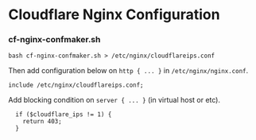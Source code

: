 # Cloudflare Nginx Configuration

### cf-nginx-confmaker.sh
```
bash cf-nginx-confmaker.sh > /etc/nginx/cloudflareips.conf
```

Then add configuration below on `http { ... }` in `/etc/nginx/nginx.conf`.
```
include /etc/nginx/cloudflareips.conf;
```

Add blocking condition on `server { ... }` (in virtual host or etc).
```
  if ($cloudflare_ips != 1) {
    return 403;
  }
```

